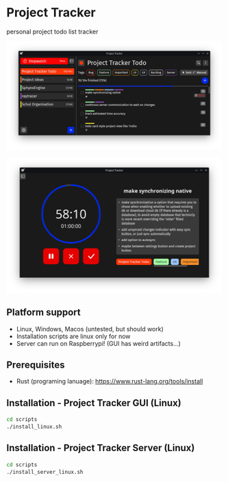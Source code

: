 # Project Tracker
personal project todo list tracker

![](Screenshot.png)

![](Screenshot_Stopwatch.png)

## Platform support
- Linux, Windows, Macos (untested, but should work)
- Installation scripts are linux only for now
- Server can run on Raspberrypi! (GUI has weird artifacts...)

## Prerequisites
- Rust (programing lanuage): https://www.rust-lang.org/tools/install

## Installation - Project Tracker GUI (Linux)
```bash
cd scripts
./install_linux.sh
```

## Installation - Project Tracker Server (Linux)
```bash
cd scripts
./install_server_linux.sh
```